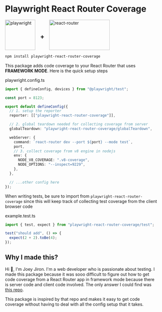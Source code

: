 # Playwright React Router Coverage

<div style="display: flex; gap: 1rem; align-items: center;">
  <a href="https://playwright.dev">
  <img height="100" width="100" alt="playwright" src="https://playwright.dev/img/playwright-logo.svg" />
  </a>

  <h2>+</h2>

  <a href="https://reactrouter.com">
  <img height="100" width="200" style="object-fit:contain" alt="react-router" src="https://reactrouter.com/splash/hero-3d-logo.dark.webp" />
  </a>
</div>

```bash
npm install playwright-react-router-coverage
```

This package adds code coverage to your React Router that uses **FRAMEWORK MODE**.
Here is the quick setup steps

playwright.config.ts

```ts
import { defineConfig, devices } from "@playwright/test";

const port = 8123;

export default defineConfig({
  // 1. setup the reporter
  reporter: [["playwright-react-router-coverage"]],

  // 2. global teardown needed for collecting coverage from server
  globalTeardown: "playwright-react-router-coverage/globalTeardown",

  webServer: {
    command: `react-router dev --port ${port} --mode test`,
    port,
    // 3. collect coverage from v8 engine in nodejs
    env: {
      NODE_V8_COVERAGE: ".v8-coverage",
      NODE_OPTIONS: "--inspect=9229",
    },
  },

  // ...other config here
});
```

When writing tests, be sure to import from `playwright-react-router-coverage` since this will keep track of collecting test coverage from the client browser code

example.test.ts

```ts
import { test, expect } from "playwright-react-router-coverage/test";

test("should add", () => {
  expect(2 + 2).toBe(4);
});
```

## Why I made this?

Hi 👋, I'm Joey Jiron. I'm a web developer who is passionate about testing. I made this package because it was sooo difficult to figure out how to get code coverage from a React Router app in framework mode because there is server code and client code involved. The only answer I could find was [this repo](https://github.com/cenfun/remix-with-playwright/tree/main).

This package is inspired by that repo and makes it easy to get code coverage without having to deal with all the config setup that it takes.
